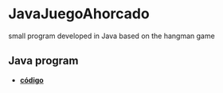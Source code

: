 # JavaJuegoAhorcado
small program developed in Java based on the hangman game

## Java program
* **[código](https://github.com/Javi-py/JavaJuegoAhorcado/blob/main/ahorcado/src/ahorcado/Ahorcado.java)** 

